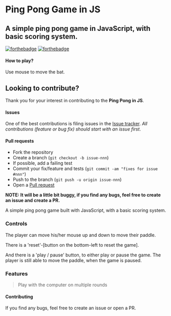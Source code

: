 # Ping Pong Game in JS
## A simple ping pong game in JavaScript, with basic scoring system.


[![forthebadge](https://forthebadge.com/images/badges/uses-html.svg)](https://forthebadge.com) [![forthebadge](https://forthebadge.com/images/badges/made-with-javascript.svg)](https://forthebadge.com)

#### How to play? 
Use mouse to move the bat.

## Looking to contribute?
Thank you for your interest in contributing to the **Ping Pong in JS**.

#### Issues
One of the best contributions is filing issues in the [Issue tracker](https://github.com/rossoskull/Ping-Pong-in-JS/issues).
_All contributions (feature or bug fix) should start with an issue first_.

#### Pull requests

- Fork the repository
- Create a branch (`git checkout -b issue-nnn`)
- If possible, add a failing test
- Commit your fix/feature and tests (`git commit -am "fixes for issue #nnn"`)
- Push to the branch (`git push -u origin issue-nnn`)
- Open a [Pull request](https://github.com/rossoskull/Ping-Pong-in-JS/)


**NOTE: It will be a little bit buggy, if you find any bugs, feel free to create an issue and create a PR.**

A simple ping pong game built with JavaScript, with a basic scoring system.

### Controls

The player can move his/her mouse up and down to move their paddle.

There is a 'reset'-[button on the bottom-left to reset the game].

And there is a 'play / pause' button, to either play or pause the game. The player is still able to move the paddle, when the game is paused.

### Features
> Play with the computer on multiple rounds

#### Contributing
If you find any bugs, feel free to create an issue or open a PR.
